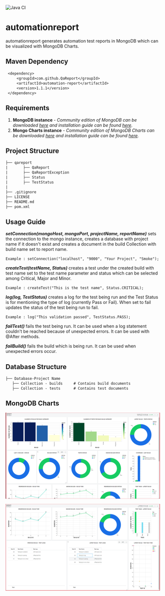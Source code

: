 ![Java CI](https://github.com/QaReport/automationreport/workflows/Java%20CI/badge.svg?branch=master)

# automationreport

automationreport generates automation test reports in MongoDB which can be visualized with MongoDB Charts.

## Maven Dependency
    
     <dependency>
         <groupId>com.github.QaReport</groupId>
         <artifactId>automation-report</artifactId>
         <version>1.1.1</version>
     </dependency>
     
## Requirements

1. **MongoDB instance** - *Community edition of MongoDB can be downloaded [here](https://docs.mongodb.com/manual/administration/install-community/) and installation guide can be found [here](https://docs.mongodb.com/guides/server/install/).*
2. **Mongo Charts instance** - *Community edition of MongoDB Charts can be downloaded [here](https://www.mongodb.com/download-center/charts) and installation guide can be found [here](https://docs.mongodb.com/charts/current/installation/).*

## Project Structure

    ├── qareport               
    |       ├── QaReport
    |       ├── QaReportException
    |       ├── Status
    |       ├── TestStatus
    |
    ├── .gitignore
    ├── LICENSE
    ├── README.md
    ├── pom.xml      
         

## Usage Guide

***setConnection(mongoHost, mongoPort, projectName, reportName)*** sets the connection to the mongo instance, creates a database with project name if it doesn't exist and creates a document in the build Collection with build name set to report name.

    Example : setConnection("localhost", "9000", "Your Project", "Smoke");

***createTest(testName, Status)*** creates a test under the created build with test name set to the test name parameter and status which can be selected among Critical, Major and Minor.

    Example : createTest("This is the test name", Status.CRITICAL);

***log(log, TestStatus)*** creates a log for the test being run and the Test Status is for mentioning the type of log (currently Pass or Fail). When set to fail updates the status of the test being run to fail.

    Example : log("This validation passed", TestStatus.PASS);

***failTest()*** fails the test being run. It can be used when a log statement couldn't be reached because of unexpected errors. It can be used with @After methods.

***failBuild()*** fails the build which is being run. It can be used when unexpected errors occur.

## Database Structure
    
    ├── Database-Project Name               
       ├── Collection - builds     # Contains build documents
       ├── Collection - tests      # Contains test documents
   
## MongoDB Charts

   ![image info](./qareport_images/qareport_mongodb_chart_firstsection.png)
   
   ![image info](./qareport_images/qareport_mongodb_chart_secondsection.png)












